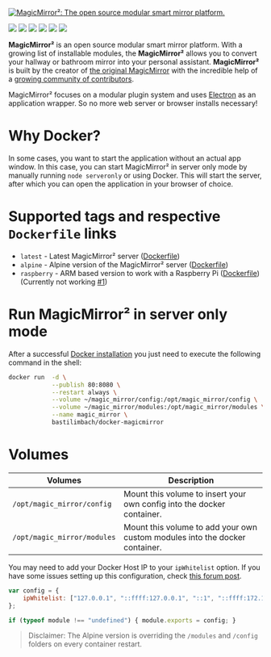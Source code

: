 [![MagicMirror²: The open source modular smart mirror platform. ](https://github.com/MichMich/MagicMirror/raw/master/.github/header.png)](https://github.com/MichMich/MagicMirror)

[![](https://david-dm.org/MichMich/MagicMirror.svg)](https://david-dm.org/MichMich/MagicMirror) [![](https://david-dm.org/MichMich/MagicMirror/dev-status.svg)](https://david-dm.org/MichMich/MagicMirror#info=devDependencies) [![](https://bestpractices.coreinfrastructure.org/projects/347/badge)](https://bestpractices.coreinfrastructure.org/projects/347) [![](https://img.shields.io/badge/license-MIT-blue.svg)](http://choosealicense.com/licenses/mit) [![](https://travis-ci.org/MichMich/MagicMirror.svg)](https://travis-ci.org/MichMich/MagicMirror) [![](https://snyk.io/test/github/MichMich/MagicMirror/badge.svg)](https://snyk.io/test/github/MichMich/MagicMirror)

**MagicMirror²** is an open source modular smart mirror platform. With a growing list of installable modules, the **MagicMirror²** allows you to convert your hallway or bathroom mirror into your personal assistant. **MagicMirror²** is built by the creator of [the original MagicMirror](http://michaelteeuw.nl/tagged/magicmirror) with the incredible help of a [growing community of contributors](https://github.com/MichMich/MagicMirror/graphs/contributors).

MagicMirror² focuses on a modular plugin system and uses [Electron](http://electron.atom.io/) as an application wrapper. So no more web server or browser installs necessary!

# Why Docker?
In some cases, you want to start the application without an actual app window. In this case, you can start MagicMirror² in server only mode by manually running `node serveronly` or using Docker. This will start the server, after which you can open the application in your browser of choice.

# Supported tags and respective `Dockerfile` links

- `latest` - Latest MagicMirror² server ([Dockerfile](https://github.com/bastilimbach/docker-MagicMirror/blob/master/Dockerfile))
- `alpine` - Alpine version of the MagicMirror² server ([Dockerfile](https://github.com/bastilimbach/docker-MagicMirror/blob/master/alpine/Dockerfile))
- `raspberry` - ARM based version to work with a Raspberry Pi ([Dockerfile](https://github.com/bastilimbach/docker-MagicMirror/blob/master/raspberry/Dockerfile)) (Currently not working [#1](https://github.com/bastilimbach/docker-MagicMirror/issues/1))

# Run MagicMirror² in server only mode
After a successful [Docker installation](https://docs.docker.com/engine/installation/) you just need to execute the following command in the shell:

```bash
docker run  -d \
			--publish 80:8080 \
			--restart always \
			--volume ~/magic_mirror/config:/opt/magic_mirror/config \
			--volume ~/magic_mirror/modules:/opt/magic_mirror/modules \
			--name magic_mirror \
			bastilimbach/docker-magicmirror
```

# Volumes
| **Volumes** | **Description** |
| --- | --- |
| `/opt/magic_mirror/config` | Mount this volume to insert your own config into the docker container. |
| `/opt/magic_mirror/modules` | Mount this volume to add your own custom modules into the docker container. |

You may need to add your Docker Host IP to your `ipWhitelist` option. If you have some issues setting up this configuration, check [this forum post](https://forum.magicmirror.builders/topic/1326/ipwhitelist-howto).

```javascript
var config = {
	ipWhitelist: ["127.0.0.1", "::ffff:127.0.0.1", "::1", "::ffff:172.17.0.1"]
};

if (typeof module !== "undefined") { module.exports = config; }
```

> Disclaimer: The Alpine version is overriding the `/modules` and `/config` folders on every container restart.
